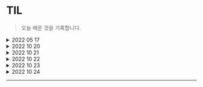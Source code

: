 # TIL

>오늘 배운 것을 기록합니다.

<details>
  <summary>2022 05 17</summary>
<pre>

- CLI  기초
    - Git 설치
    - GUI와 CLI
    - 경로 

- Visual Studio Code
    - Vixual Studio Code설치
    - Vscode extensions
    - Vscode에서 터미널 사용


- Markdown
    - Typora 시작하기
    - Markdown
    - 실습


- GIT 기초
    - Git 초기 설정
    - Git 기본 명령어

- Github
    - 원격 저장소(Remote Repository)
    - 실습
</pre>
</details>


<details>
  <summary>2022 10 20</summary>
<pre>
내용 1
내용 2
내용 3
</pre>
</details>


<details>
  <summary>2022 10 21</summary>
<pre>
내용 1
내용 2
내용 3
</pre>
</details>


<details>
  <summary>2022 10 22</summary>
<pre>
내용 1
내용 2
내용 3
</pre>
</details>


<details>
  <summary>2022 10 23</summary>
<pre>
내용 1
내용 2
내용 3
</pre>
</details>


<details>
  <summary>2022 10 24</summary>
<pre>
내용 1
내용 2
내용 3
</pre>
</details>



*** 
